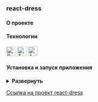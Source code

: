 ### react-dress

#### О проекте


#### Технологии

<div>
  <img height='25px' src="https://img.shields.io/badge/React-20232A??style=plastic&logo=react&logoColor=61DAFB" alt="React">
  <img height='25px' src="https://img.shields.io/badge/TypeScript-20232A??style=plastic&logo=typescript&logoColor=3178C6" alt="TypeScript">
  <img height='25px' src="https://img.shields.io/badge/Axios-20232A??style=for-the-badge&logo=Axios&logoColor=5A29E4" alt="Axios">
</div>

#### Установка и запуск приложения

<details><summary><b>Развернуть</b></summary>

Клонировать репозиторий:

    git clone https://github.com/Mariyazakharova73/react-dress.git

Установить зависимости:

    npm install

Собрать проект:

    npm run build

Запустить проект:

    npm start

</details>

[Ссылка на проект react-dress](https://mariyazakharova73.github.io/react-dress/)

<!-- <div align="center">
  <img width="575" alt="Приложение." src="./src/images/app.png">
</div> -->